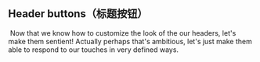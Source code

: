 ## Header buttons（标题按钮）

​	Now that we know  how to customize the look of the our headers, let's make them sentient! Actually perhaps that's ambitious, let's just make them able to respond to our touches in very defined ways.

